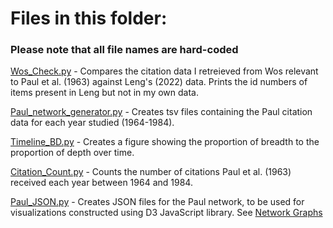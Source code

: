 # Files in this folder:

### Please note that all file names are hard-coded

[Wos_Check.py](Impact_Assessment/WoS_Check.py) - Compares the citation data I retreieved from Wos relevant to Paul et al. (1963) against Leng's (2022) data. Prints the id numbers of items present in Leng but not in my own data. 

[Paul_network_generator.py](Impact_Assessment/Paul_network_generator.py) - Creates tsv files containing the Paul citation data for each year studied (1964-1984).

[Timeline_BD.py](Impact_Assessment/Timeline_BD.py) - Creates a figure showing the proportion of breadth to the proportion of depth over time. 

[Citation_Count.py](Impact_Assessment/Citation_Count.py) - Counts the number of citations Paul et al. (1963) received each year between 1964 and 1984.

[Paul_JSON.py](Impact_Assessment/Paul_JSON.py) - Creates JSON files for the Paul network, to be used for visualizations constructed using D3 JavaScript library. See [Network Graphs](https://github.com/el-wittmer/CS597_2022/tree/main/Impact_Assessment/Network_Graphs)
